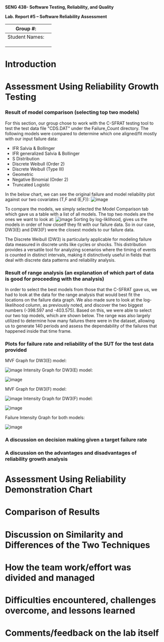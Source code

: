 **SENG 438- Software Testing, Reliability, and Quality**

**Lab. Report \#5 – Software Reliability Assessment**

| Group \#:       |   |
|-----------------|---|
| Student Names:  |   |
|                 |   |
|                 |   |
|                 |   |

# Introduction

# 

# Assessment Using Reliability Growth Testing 
### Result of model comparison (selecting top two models)
For this section, our group chose to work with the C-SFRAT testing tool to test the test data file "CDS.DAT" under the Failure_Count directory. The following models were compared to determine which one aligned/fit mostly with our input failure data:
- IFR Salvia & Bollinger
- IFR generalized Salvia & Bollinger
- S Distribution
- Discrete Weibull (Order 2)
- Discrete Weibull (Type III)
- Geometric
- Negative Binomial (Order 2)
- Truncated Logistic

In the below chart, we can see the original failure and model reliability plot against our two covariates (T,F and (E,F)):
![image](https://github.com/seng438-winter-2024/seng438-a5-mhabibamara/assets/103873879/a4e2ba01-21af-4ca2-8f74-3dd762683f65)

To compare the models, we simply selected the Model Comparison tab which gave us a table with a list of all models. The top two models are the ones we want to look at:
![image](https://github.com/seng438-winter-2024/seng438-a5-mhabibamara/assets/103873879/24e09638-5d89-433f-aa32-607f7125f6c6)
Sorting by log-liklihood, gives us the models in order of how cloself they fit with our failure data. So in our case, DW3(E) and DW3(F) were the closest models to our failure data. 

The Discrete Weibull (DW3) is particularly applicable for modeling failure data measured in discrete units like cycles or shocks. This distribution provides a versatile tool for analyzing scenarios where the timing of events is counted in distinct intervals, making it distinctively useful in fields that deal with discrete data patterns and reliability analysis.

### Result of range analysis (an explanation of which part of data is good for proceeding with the analysis)
In order to select the best models from those that the C-SFRAT gave us, we had to look at the data for the range analysis that would best fit the locations on the failure data graph. We also made sure to look at the log-likelihood column, as previously noted, and discover the two biggest numbers (-398.597 and -403.575). Based on this, we were able to select our two top models, which are shown below. The range was also largely utilized to determine how many failures there were in the dataset, allowing us to generate 140 periods and assess the dependability of the failures that happened inside that time frame.

### Plots for failure rate and reliability of the SUT for the test data provided
MVF Graph for DW3(E) model:

![image](https://github.com/seng438-winter-2024/seng438-a5-mhabibamara/assets/103873879/89a4c67a-bf38-42a8-8962-ad87fb593f15)
Intensity Graph for DW3(E) model:

![image](https://github.com/seng438-winter-2024/seng438-a5-mhabibamara/assets/103873879/af1604a4-171e-4eef-87d4-3cbfbef8357b)

MVF Graph for DW3(F) model:

![image](https://github.com/seng438-winter-2024/seng438-a5-mhabibamara/assets/103873879/12b6247d-aff5-4eb1-b3b5-6a2bd52dc6f9)
Intensity Graph for DW3(F) model:

![image](https://github.com/seng438-winter-2024/seng438-a5-mhabibamara/assets/103873879/e5b6ea82-4310-4f96-9d3e-37a698e68c1c)

Failure Intensity Graph for both models:

![image](https://github.com/seng438-winter-2024/seng438-a5-mhabibamara/assets/103873879/ab6095c8-2aea-494c-b3d6-01d65343eec2)

### A discussion on decision making given a target failure rate
### A discussion on the advantages and disadvantages of reliability growth analysis

# Assessment Using Reliability Demonstration Chart 

# 

# Comparison of Results

# Discussion on Similarity and Differences of the Two Techniques

# How the team work/effort was divided and managed

# 

# Difficulties encountered, challenges overcome, and lessons learned

# Comments/feedback on the lab itself
